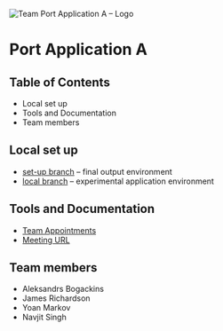 ![Team Port Application A – Logo](https://user-images.githubusercontent.com/43637240/140811424-dbdb20cd-05e0-41bc-adbc-46bcbc8127b8.png)

# Port Application A

## Table of Contents
- Local set up
- Tools and Documentation
- Team members

## Local set up
* [set-up branch](https://github.com/com619-2021/PortAppA/tree/set-up) – final output environment
* [local branch](https://github.com/com619-2021/PortAppA/tree/local) – experimental application environment

## Tools and Documentation
- [Team Appointments](https://docs.google.com/spreadsheets/d/1pf8sb0GZlENk5aM6NbGYe3WEL0tovPUmKz8HF5oiwP4/edit?usp=sharing)
- [Meeting URL](https://meet.google.com/dja-zkxc-cka)

## Team members
* Aleksandrs Bogackins
* James Richardson
* Yoan Markov
* Navjit Singh
